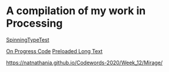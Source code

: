# A compilation of my work in Processing


[SpinningTypeTest](https://natnathania.github.io/Codewords-2020/Processing/Spinning_typetest/)


[On Progress Code](https://natnathania.github.io/Codewords-2020/Processing/Week_11onProg_majorproject/)
[Preloaded Long Text](https://natnathania.github.io/Codewords-2020/Processing/long_text/)


https://natnathania.github.io/Codewords-2020/Week_12/Mirage/
